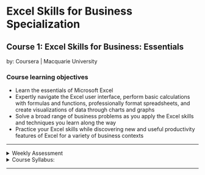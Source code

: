 # Excel Skills for Business Specialization

## Course 1: Excel Skills for Business: Essentials<br>
by: Coursera | Macquarie University<br>

### Course learning objectives
* Learn the essentials of Microsoft Excel
* Expertly navigate the Excel user interface, perform basic calculations with formulas and functions, professionally format spreadsheets, 
and create visualizations of data through charts and graphs
* Solve a broad range of business problems as you apply the Excel skills and techniques you learn along the way
* Practice your Excel skills while discovering new and useful productivity features of Excel for a variety of business contexts

<hr>
<details>
<summary>Weekly Assessment</summary>
  <br>
  <li><a href="https://1drv.ms/x/s!AjU6_8hHCMjkghWjIfuP2damNHUc?e=KHhnAZ">Week 1</a></li>
  <li><a href="https://1drv.ms/x/s!AjU6_8hHCMjkghc41zGdy4Fl9WV_?e=frlxa9">Week 2</a></li>
  <li><a href="https://1drv.ms/x/s!AjU6_8hHCMjkghlOA41m6W_i6N9s?e=TQZVRf">Week 3</a></li>
  <li><a href="https://1drv.ms/x/s!AjU6_8hHCMjkghsjaY8c9PhyuaOe?e=HHcbP5">Week 4</a></li>
  <li><a href="https://1drv.ms/x/s!AjU6_8hHCMjkgh23Hg-QqBIaNurq?e=IfeVP8">Week 5</a></li>
</details>

<details>
<summary>Course Syllabus:</summary>
<br>
<table border="1">
    <tr>
        <th>Week</th>
        <th>Syllabus</th>
        <th>Details</th>
    </tr>
    <tr>
        <td>1</td>
        <td>Taking Charge of Excel</td>
        <td><li>Describe key components of the Excel user interface</li> <li>Operate essential navigational controls</li> <li>Perform the basics of data entry in Excel</li><li>Explain basic Excel terminology</li></td>
    </tr>
    <tr>
        <td>2</td>
        <td>Performing Calculations</td>
      <td><li>Explain the syntax of basic formulas and functions</li> <li>Use formulas and functions to perform simple calculations</li> <li>Describe the difference between relative and absolute cell references</li></td>
    </tr>
    <tr>
        <td>3</td>
        <td>Formatting</td>
        <td><li>Give examples of key formatting tools and their uses in Excel</li> <li>Modify spreadsheets with Excel styles and themes</li> <li>Explain the use of number formatting in Excel</li> <li>Format a raw data sheet using Excel formatting tools</li></td>
    </tr>
    <tr>
        <td>4</td>
        <td>Working with Data</td>
        <td><li>Manage rows, columns, and worksheets</li> <li>Identify, retrieve and change data in spreadsheets</li> <li>Explain how to operate Conditional Formatting in Excel</li> <li>Use the conditional formatting tool to highlight specific data</li></td>
    </tr>
    <tr>
        <td>5</td>
        <td>Printing</td>
        <td><li>Identify the key printing tools and options in Excel</li> <li>Optimise a spreadsheet for printing</li> <li>Create a spreadsheet for printing with repeating elements</li></td>
    </tr>
    <tr>
        <td>6</td>
        <td>Charts</td>
        <td><li>Describe basic chart types in Excel</li> <li>Produce basic charts in Excel</li> <li>Modify charts in Excel</li></td>
    </tr>
</table>
</details>
<hr>
